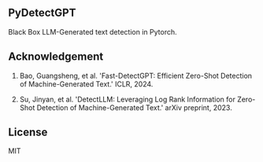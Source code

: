 ## PyDetectGPT

Black Box LLM-Generated text detection in Pytorch.

## Acknowledgement

1. Bao, Guangsheng, et al. 'Fast-DetectGPT: Efficient Zero-Shot Detection of Machine-Generated Text.' ICLR, 2024.

2. Su, Jinyan, et al. 'DetectLLM: Leveraging Log Rank Information for Zero-Shot Detection of Machine-Generated Text.' arXiv preprint, 2023.

## License

MIT
